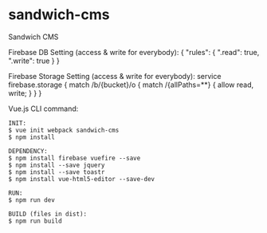 # sandwich-cms
Sandwich CMS

Firebase DB Setting (access & write for everybody):
{
	"rules": {
		".read": true,
		".write": true
	}
}

Firebase Storage Setting (access & write for everybody):
service firebase.storage {
  match /b/{bucket}/o {
    match /{allPaths=**} {
      allow read, write;
    }
  }
}

Vue.js CLI command:

	INIT:
	$ vue init webpack sandwich-cms
	$ npm install

	DEPENDENCY:
	$ npm install firebase vuefire --save
	$ npm install --save jquery
	$ npm install --save toastr
	$ npm install vue-html5-editor --save-dev

	RUN:
	$ npm run dev

	BUILD (files in dist):
	$ npm run build
